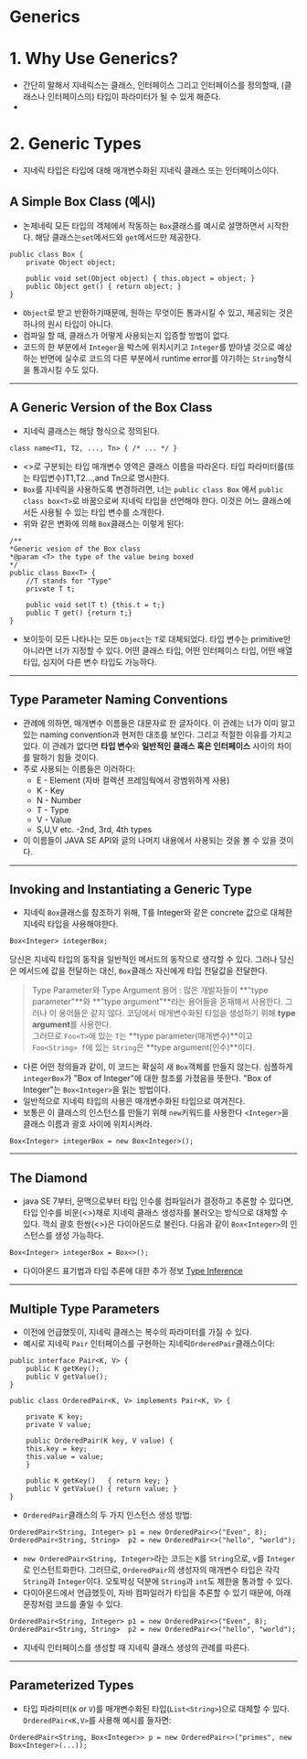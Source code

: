 Generics
======
# 1. Why Use Generics?
- 간단히 말해서 지네릭스는 클래스, 인터페이스 그리고 인터페이스를 정의할때, (클래스나 인터페이스의) 타입이 파라미터가 될 수 있게 해준다.
- 




# 2. Generic Types
- 지네릭 타입은 타입에 대해 매개변수화된 지네릭 클래스 또는 인터페이스이다.
## A Simple Box Class (예시)
- 논제네릭 모든 타입의 객체에서 작동하는 `Box`클래스를 예시로 설명하면서 시작한다. 해당 클래스는`set`메서드와 `get`메서드만 제공한다.
```
public class Box {
    private Object object;

    public void set(Object object) { this.object = object; }
    public Object get() { return object; }
}
```
- `Object`로 받고 반환하기때문에, 원하는 무엇이든 통과시킬 수 있고, 제공되는 것은 하나의 원시 타입이 아니다.
- 컴파일 할 때, 클래스가 어떻게 사용되는지 입증할 방법이 없다.
- 코드의 한 부분에서  `Integer`을 박스에 위치시키고 `Integer`를 받아낼 것으로 예상하는 반면에 실수로 코드의 다른 부분에서 runtime error를 야기하는 `String`형식을 통과시킬 수도 있다.
***

## A Generic Version of the Box Class
- 지네릭 클래스는 해당 형식으로 정의된다.
```
class name<T1, T2, ..., Tn> { /* ... */ }
```
- \<>로 구분되는 타입 매개변수 영역은 클래스 이름을 따라온다. 타입 파라미터를(또는 타입변수)T1,T2...,and Tn으로 명시한다.
- `Box`를 지네릭을 사용하도록 변경하려면, 너는 `public class Box` 에서 `public class box<T>`로 바꿈으로써 지네릭 타입을 선언해야 한다. 이것은 어느 클래스에서든 사용될 수 있는 타입 변수를 소개한다.
- 위와 같은 변화에 의해 `Box`클래스는 이렇게 된다:
```
/**
*Generic vesion of the Box class
*@param <T> the type of the value being boxed
*/
public class Box<T> {
    //T stands for "Type"
    private T t;

    public void set(T t) {this.t = t;}
    public T get() {return t;}
}
```
- 보이듯이 모든 나타나는 모든 `Object`는 `T`로 대체되었다. 타입 변수는 primitive만 아니라면 너가 지정할 수 있다. 어떤 클래스 타입, 어떤 인터페이스 타입, 어떤 배열 타입, 심지어 다른 변수 타입도 가능하다.
***

## Type Parameter Naming Conventions
- 관례에 의하면, 매개변수 이름들은 대문자로 한 글자이다. 이 관례는 너가 이미 알고 있는 naming convention과 현저한 대조를 보인다. 그리고 적절한 이유를 가지고 있다. 이 관례가 없다면 **타입 변수**와 **일반적인 클래스 혹은 인터페이스** 사이의 차이를 말하기 힘들 것이다.
- 주로 사용되는 이름들은 이러하다:  
    - E - Element (자바 컬렉션 프레임웍에서 광범위하게 사용)
    - K - Key
    - N - Number
    - T - Type
    - V - Value
    - S,U,V etc. -2nd, 3rd, 4th types
- 이 이름들이 JAVA SE API와 글의 나머지 내용에서 사용되는 것을 볼 수 있을 것이다.
***

## Invoking and Instantiating a Generic Type
- 지네릭 `Box`클래스를 참조하기 위해, T를 Integer와 같은 concrete 값으로 대체한 지네릭 타입을 사용해야한다.
```
Box<Integer> integerBox;
```
당신은 지네릭 타입의 동작을 일반적인 메서드의 동작으로 생각할 수 있다. 그러나 당신은 메서드에 값을 전달하는 대신, `Box`클래스 자신에게 타입 전달값을 전달한다.

>Type Parameter와 Type Argument 용어 : 많은 개발자들이 **"type parameter"**와 **"type argument"**라는 용어들을 혼재해서 사용한다. 그러나 이 용어들은 같지 않다. 코딩에서 매개변수화된 타입을 생성하기 위해 **type argument**를 사용한다.  
그러므로 `Foo<T>`에 있는 `T`는 **type parameter(매개변수)**이고 `Foo<String> f`에 있는 `String`은 **type argument(인수)**이다.

- 다른 어떤 정의들과 같이, 이 코드는 확실히 새 `Box`객체를 만들지 않는다. 심플하게 `integerBox`가 "Box of Integer"에 대한 참조를 가졌음을 뜻한다. "Box of Integer"는 `Box<Integer>`을 읽는 방법이다.
- 일반적으로 지네릭 타입의 사용은 매개변수화된 타입으로 여겨진다.
- 보통은 이 클래스의 인스턴스를 만들기 위해 `new`키워드를 사용한다 `<Integer>`을 클래스 이름과 괄호 사이에 위치시켜라.
```
Box<Integer> integerBox = new Box<Integer>();
```
***

## The Diamond
- java SE 7부터, 문맥으로부터 타입 인수를 컴파일러가 결정하고 추론할 수 있다면, 타입 인수를 비운(<>)채로 지네릭 클래스 생성자를 불러오는 방식으로 대체할 수 있다. 꺽쇠 괄호 한쌍(<>)은 다이아몬드로 불린다. 다음과 같이 `Box<Integer>`의 인스턴스를 생성 가능하다.
```
Box<Integer> integerBox = Box<>();
```
- 다이아몬드 표기법과 타입 추론에 대한 추가 정보 [Type Inference](https://docs.oracle.com/javase/tutorial/java/generics/genTypeInference.html)
***

## Multiple Type Parameters
- 이전에 언급했듯이, 지네릭 클래스는 복수의 파라미터를 가질 수 있다. 
- 예시로 지네릭 `Pair` 인터페이스를 구현하는 지네릭`OrderedPair`클래스이다:
```
public interface Pair<K, V> {
    public K getKey();
    public V getValue();
}

public class OrderedPair<K, V> implements Pair<K, V> {

    private K key;
    private V value;

    public OrderedPair(K key, V value) {
	this.key = key;
	this.value = value;
    }

    public K getKey()	{ return key; }
    public V getValue() { return value; }
}
```
- `OrderedPair`클래스의 두 가지 인스턴스 생성 방법:
```
OrderedPair<String, Integer> p1 = new OrderedPair<>("Even", 8);
OrderedPair<String, String>  p2 = new OrderedPair<>("hello", "world");
```
- `new OrderedPair<String, Integer>`라는 코드는 `K`를 `String`으로, `v`를 `Integer`로 인스턴트화한다. 그러므로, `OrderedPair`의 생성자의 매개변수 타입은 각각 `String`과 `Integer`이다. 오토박싱 덕분에 `String`과 `int`도 제한을 통과할 수 있다.
- 다이아몬드에서 언급했듯이, 자바 컴파일러가 타입을 추론할 수 있기 때문에, 아래 문장처럼 코드를 줄일 수 있다.
```
OrderedPair<String, Integer> p1 = new OrderedPair<>("Even", 8);
OrderedPair<String, String>  p2 = new OrderedPair<>("hello", "world");
```
- 지네릭 인터페이스를 생성할 때 지네릭 클래스 생성의 관례를 따른다.
***

## Parameterized Types
- 타입 파라미터(`K` or `V`)를 매개변수화된 타입(`List<String>`)으로 대체할 수 있다. `OrderedPair<K,V>`를 사용해 예시를 들자면:
```
OrderedPair<String, Box<Integer>> p = new OrderedPair<>("primes", new Box<Integer>(...));
```
